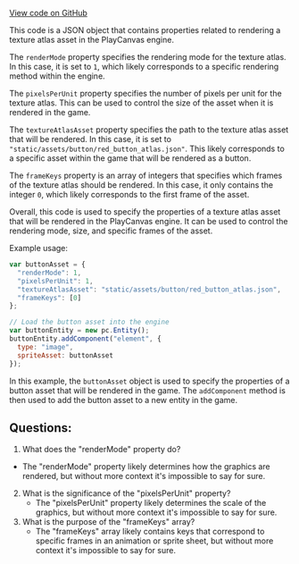 [View code on GitHub](https://github.com/playcanvas/engine/examples/assets/button/red_button_hover.json)

This code is a JSON object that contains properties related to rendering a texture atlas asset in the PlayCanvas engine. 

The `renderMode` property specifies the rendering mode for the texture atlas. In this case, it is set to `1`, which likely corresponds to a specific rendering method within the engine. 

The `pixelsPerUnit` property specifies the number of pixels per unit for the texture atlas. This can be used to control the size of the asset when it is rendered in the game. 

The `textureAtlasAsset` property specifies the path to the texture atlas asset that will be rendered. In this case, it is set to `"static/assets/button/red_button_atlas.json"`. This likely corresponds to a specific asset within the game that will be rendered as a button. 

The `frameKeys` property is an array of integers that specifies which frames of the texture atlas should be rendered. In this case, it only contains the integer `0`, which likely corresponds to the first frame of the asset. 

Overall, this code is used to specify the properties of a texture atlas asset that will be rendered in the PlayCanvas engine. It can be used to control the rendering mode, size, and specific frames of the asset. 

Example usage:

```javascript
var buttonAsset = {
  "renderMode": 1,
  "pixelsPerUnit": 1,
  "textureAtlasAsset": "static/assets/button/red_button_atlas.json",
  "frameKeys": [0]
};

// Load the button asset into the engine
var buttonEntity = new pc.Entity();
buttonEntity.addComponent("element", {
  type: "image",
  spriteAsset: buttonAsset
});
``` 

In this example, the `buttonAsset` object is used to specify the properties of a button asset that will be rendered in the game. The `addComponent` method is then used to add the button asset to a new entity in the game.
## Questions: 
 1. What does the "renderMode" property do?
   - The "renderMode" property likely determines how the graphics are rendered, but without more context it's impossible to say for sure.
2. What is the significance of the "pixelsPerUnit" property?
   - The "pixelsPerUnit" property likely determines the scale of the graphics, but without more context it's impossible to say for sure.
3. What is the purpose of the "frameKeys" array?
   - The "frameKeys" array likely contains keys that correspond to specific frames in an animation or sprite sheet, but without more context it's impossible to say for sure.